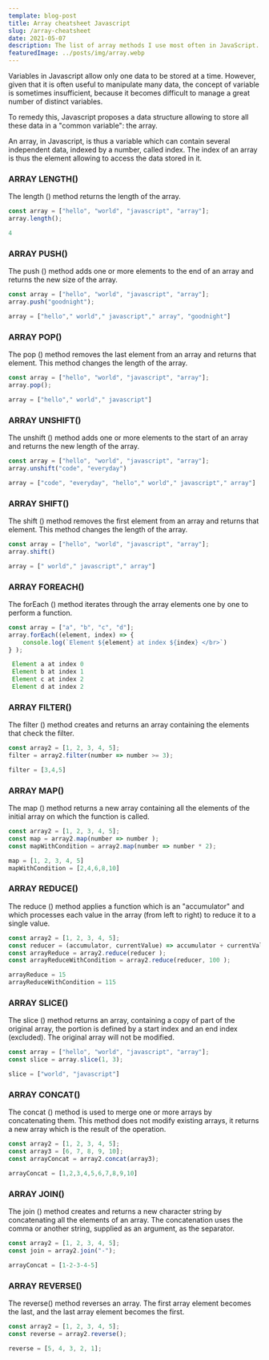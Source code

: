 ```yaml
---
template: blog-post
title: Array cheatsheet Javascript
slug: /array-cheatsheet
date: 2021-05-07
description: The list of array methods I use most often in JavaScript.
featuredImage: ../posts/img/array.webp
---
```


Variables in Javascript allow only one data to be stored at a time. However, given that it is often useful to manipulate many data, the concept of variable is sometimes insufficient, because it becomes difficult to manage a great number of distinct variables.

 To remedy this, Javascript proposes a data structure allowing to store all these data in a "common variable": the array.

An array, in Javascript, is thus a variable which can contain several independent data, indexed by a number, called index. The index of an array is thus the element allowing to access the data stored in it.

### ARRAY LENGTH()
The length () method returns the length of the array.
```javascript
const array = ["hello", "world", "javascript", "array"];
array.length();

4
```

### ARRAY PUSH()
The push () method adds one or more elements to the end of an array and returns the new size of the array.
```javascript
const array = ["hello", "world", "javascript", "array"];
array.push("goodnight");

array = ["hello"," world"," javascript"," array", "goodnight"]
```

### ARRAY POP()
The pop () method removes the last element from an array and returns that element. This method changes the length of the array.
```javascript
const array = ["hello", "world", "javascript", "array"];
array.pop();

array = ["hello"," world"," javascript"]
```

### ARRAY UNSHIFT()
The unshift () method adds one or more elements to the start of an array and returns the new length of the array.
```javascript
const array = ["hello", "world", "javascript", "array"];
array.unshift("code", "everyday")

array = ["code", "everyday", "hello"," world"," javascript"," array"]
```

### ARRAY SHIFT()
The shift () method removes the first element from an array and returns that element. This method changes the length of the array.
```javascript
const array = ["hello", "world", "javascript", "array"];
array.shift()

array = [" world"," javascript"," array"]
```

### ARRAY FOREACH()
The forEach () method iterates through the array elements one by one to perform a function.
```javascript
const array = ["a", "b", "c", "d"];
array.forEach((element, index) => {
    console.log(`Element ${element} at index ${index} </br>`)  
} );

 Element a at index 0
 Element b at index 1
 Element c at index 2
 Element d at index 2
```

### ARRAY  FILTER()
The filter () method creates and returns an array containing the elements that check the filter.
```javascript
const array2 = [1, 2, 3, 4, 5];
filter = array2.filter(number => number >= 3);

filter = [3,4,5]
```

### ARRAY MAP()
The map () method returns a new array containing all the elements of the initial array on which the function is called.
```javascript
const array2 = [1, 2, 3, 4, 5];
const map = array2.map(number => number );
const mapWithCondition = array2.map(number => number * 2);

map = [1, 2, 3, 4, 5]
mapWithCondition = [2,4,6,8,10]
```

### ARRAY REDUCE()
The reduce () method applies a function which is an "accumulator" and which processes each value in the array (from left to right) to reduce it to a single value.
```javascript
const array2 = [1, 2, 3, 4, 5];
const reducer = (accumulator, currentValue) => accumulator + currentValue;
const arrayReduce = array2.reduce(reducer );
const arrayReduceWithCondition = array2.reduce(reducer, 100 );

arrayReduce = 15
arrayReduceWithCondition = 115
```

### ARRAY SLICE()
The slice () method returns an array, containing a copy of part of the original array, the portion is defined by a start index and an end index (excluded). The original array will not be modified.
```javascript
const array = ["hello", "world", "javascript", "array"];
const slice = array.slice(1, 3);

slice = ["world", "javascript"]

```

### ARRAY CONCAT()
The concat () method is used to merge one or more arrays by concatenating them. This method does not modify existing arrays, it returns a new array which is the result of the operation.
```javascript
const array2 = [1, 2, 3, 4, 5];
const array3 = [6, 7, 8, 9, 10];
const arrayConcat = array2.concat(array3);

arrayConcat = [1,2,3,4,5,6,7,8,9,10]

```

### ARRAY JOIN()
The join () method creates and returns a new character string by concatenating all the elements of an array. The concatenation uses the comma or another string, supplied as an argument, as the separator.
```javascript
const array2 = [1, 2, 3, 4, 5];
const join = array2.join("-");

arrayConcat = [1-2-3-4-5]

```

### ARRAY REVERSE()
The reverse() method reverses an array. The first array element becomes the last, and the last array element becomes the first.
```javascript
const array2 = [1, 2, 3, 4, 5];
const reverse = array2.reverse();

reverse = [5, 4, 3, 2, 1];

```
